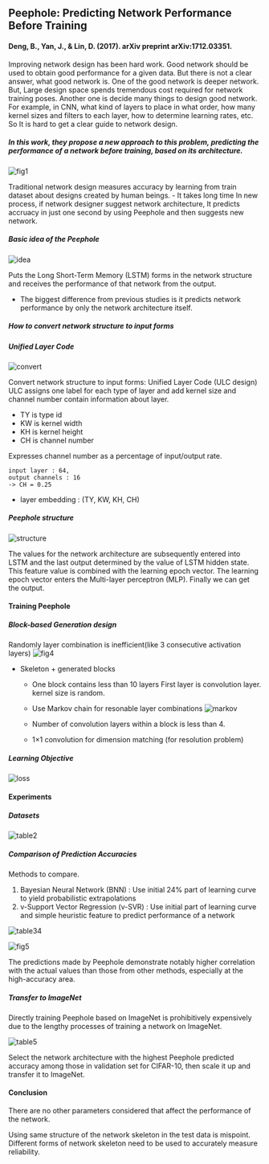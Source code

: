 ## Peephole: Predicting Network Performance Before Training
#### Deng, B., Yan, J., & Lin, D. (2017). arXiv preprint arXiv:1712.03351.

Improving network design has been hard work.
Good network should be used to obtain good performance for a given data. But there is not a clear answer, what good network is.
One of the good network is deeper network. But, Large design space spends tremendous cost required for network training poses.
Another one is decide many things to design good network. For example, in CNN, what kind of layers to place in what order, how many kernel sizes and filters to each layer, how to determine learning rates, etc.
So It is hard to get a clear guide to network design.

##### In this work, they propose a new approach to this problem, predicting the performance of a network before training, based on its architecture.


![fig1](https://github.com/Oh-Yoojin/Peephole/blob/master/image/fig1.png)

Traditional network design measures accuracy by learning from train dataset about designs created by human beings.
    - It takes long time
In new process, if network designer suggest network architecture, It predicts accruacy in just one second by using Peephole and then suggests new network.

##### Basic idea of the Peephole
![idea](https://github.com/Oh-Yoojin/Peephole/blob/master/image/idea.png)

Puts the Long Short-Term Memory (LSTM) forms in the network structure and receives the performance of that network from the output.
* The biggest difference from previous studies is it predicts network performance by only the network architecture itself.

##### How to convert network structure to input forms
##### Unified Layer Code
![convert](https://github.com/Oh-Yoojin/Peephole/blob/master/image/convert.png)

Convert network structure to input forms: Unified Layer Code (ULC design)
ULC assigns one label for each type of layer and add kernel size and channel number contain information about layer.
* TY is type id
* KW is kernel width
* KH is kernel height
* CH is channel number

Expresses channel number as a percentage of input/output rate.
```
input layer : 64,
output channels : 16
-> CH = 0.25
```

* layer embedding : (TY, KW, KH, CH)

##### Peephole structure
![structure](https://github.com/Oh-Yoojin/Peephole/blob/master/image/structure.png)

The values for the network architecture are subsequently entered into LSTM and the last output determined by the value of LSTM hidden state.
This feature value is combined with the learning epoch vector. The learning epoch vector enters the Multi-layer perceptron (MLP).
Finally we can get the output.

#### Training Peephole
##### Block-based Generation design
Randomly layer combination is inefficient(like 3 consecutive activation layers)
![fig4](https://github.com/Oh-Yoojin/Peephole/blob/master/image/fig4.png)

* Skeleton + generated blocks
  - One block contains less than 10 layers
  First layer is convolution layer. kernel size is random.
  - Use Markov chain for resonable layer combinations
  ![markov](https://github.com/Oh-Yoojin/Peephole/blob/master/image/markov.PNG)
  
  - Number of convolution layers within a block is less than 4.
  - 1×1 convolution for dimension matching (for resolution problem)

##### Learning Objective
![loss](https://github.com/Oh-Yoojin/Peephole/blob/master/image/loss.png)

#### Experiments
##### Datasets
![table2](https://github.com/Oh-Yoojin/Peephole/blob/master/image/table2.png)

##### Comparison of Prediction Accuracies
Methods to compare.
1) Bayesian Neural Network (BNN) : Use initial 24% part of learning curve to yield probabilistic extrapolations
2) v-Support Vector Regression (v-SVR) : Use initial part of learning curve and simple heuristic feature to predict performance of a network

![table34](https://github.com/Oh-Yoojin/Peephole/blob/master/image/table34.png)

![fig5](https://github.com/Oh-Yoojin/Peephole/blob/master/image/fig5.png)

The predictions made by Peephole demonstrate notably higher correlation with the actual values than those from other methods, especially at the high-accuracy area.

##### Transfer to ImageNet
Directly training Peephole based on ImageNet is prohibitively expensively due to the lengthy processes of training a network on ImageNet.

![table5](https://github.com/Oh-Yoojin/Peephole/blob/master/image/table5.png)

Select the network architecture with the highest Peephole predicted accuracy among those in validation set for CIFAR-10, then scale it up and transfer it to ImageNet.

#### Conclusion
There are no other parameters considered that affect the performance of the network.

Using same structure of the network skeleton in the test data is mispoint. Different forms of network skeleton need to be used to accurately measure reliability.
